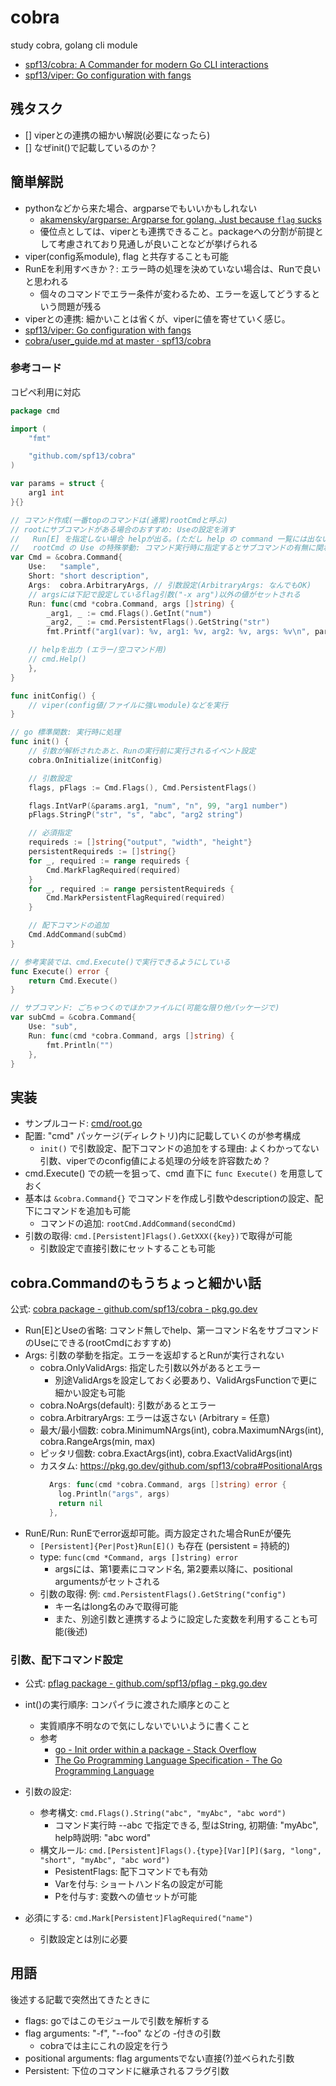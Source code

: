 # cobra

study cobra, golang cli module

- [spf13/cobra: A Commander for modern Go CLI interactions](https://github.com/spf13/cobra)
- [spf13/viper: Go configuration with fangs](https://github.com/spf13/viper)

## 残タスク

- [] viperとの連携の細かい解説(必要になったら)
- [] なぜinit()で記載しているのか？

## 簡単解説

- pythonなどから来た場合、argparseでもいいかもしれない
  - [akamensky/argparse: Argparse for golang. Just because `flag` sucks](https://github.com/akamensky/argparse)
  - 優位点としては、viperとも連携できること。packageへの分割が前提として考慮されており見通しが良いことなどが挙げられる
- viper(config系module), flag と共存することも可能
- RunEを利用すべきか？: エラー時の処理を決めていない場合は、Runで良いと思われる
  - 個々のコマンドでエラー条件が変わるため、エラーを返してどうするという問題が残る
- viperとの連携: 細かいことは省くが、viperに値を寄せていく感じ。
 - [spf13/viper: Go configuration with fangs](https://github.com/spf13/viper#working-with-flags)
 - [cobra/user\_guide\.md at master · spf13/cobra](https://github.com/spf13/cobra/blob/master/user_guide.md#create-rootcmd)

### 参考コード

コピペ利用に対応

```go
package cmd

import (
	"fmt"

	"github.com/spf13/cobra"
)

var params = struct {
	arg1 int
}{}

// コマンド作成(一番topのコマンドは(通常)rootCmdと呼ぶ)
// rootにサブコマンドがある場合のおすすめ: Useの設定を消す
//   Run[E] を指定しない場合 helpが出る。(ただし help の command 一覧には出ない)
//   rootCmd の Use の特殊挙動: コマンド実行時に指定するとサブコマンドの有無に関わらず強制実行される
var Cmd = &cobra.Command{
	Use:   "sample",
	Short: "short description",
	Args:  cobra.ArbitraryArgs, // 引数設定(ArbitraryArgs: なんでもOK)
	// argsには下記で設定しているflag引数("-x arg")以外の値がセットされる
	Run: func(cmd *cobra.Command, args []string) {
		_arg1, _ := cmd.Flags().GetInt("num")
		_arg2, _ := cmd.PersistentFlags().GetString("str")
		fmt.Printf("arg1(var): %v, arg1: %v, arg2: %v, args: %v\n", params.arg1, _arg1, _arg2, args)

    // helpを出力 (エラー/空コマンド用)
    // cmd.Help()
	},
}

func initConfig() {
	// viper(config値/ファイルに強いmodule)などを実行
}

// go 標準関数: 実行時に処理
func init() {
	// 引数が解析されたあと、Runの実行前に実行されるイベント設定
	cobra.OnInitialize(initConfig)

	// 引数設定
	flags, pFlags := Cmd.Flags(), Cmd.PersistentFlags()

	flags.IntVarP(&params.arg1, "num", "n", 99, "arg1 number")
	pFlags.StringP("str", "s", "abc", "arg2 string")

	// 必須指定
	requireds := []string{"output", "width", "height"}
	persistentRequireds := []string{}
	for _, required := range requireds {
		Cmd.MarkFlagRequired(required)
	}
	for _, required := range persistentRequireds {
		Cmd.MarkPersistentFlagRequired(required)
	}

	// 配下コマンドの追加
	Cmd.AddCommand(subCmd)
}

// 参考実装では、cmd.Execute()で実行できるようにしている
func Execute() error {
	return Cmd.Execute()
}

// サブコマンド: ごちゃつくのでほかファイルに(可能な限り他パッケージで)
var subCmd = &cobra.Command{
	Use: "sub",
	Run: func(cmd *cobra.Command, args []string) {
		fmt.Println("")
	},
}
```


## 実装

- サンプルコード: [cmd/root.go](./cmd/root.go)
- 配置: "cmd" パッケージ(ディレクトリ)内に記載していくのが参考構成
  - `init()` で引数設定、配下コマンドの追加をする理由: よくわかってない 引数、viperでのconfig値による処理の分岐を許容数ため？
- cmd.Execute() での統一を狙って、cmd 直下に `func Execute()` を用意しておく
- 基本は `&cobra.Command{}` でコマンドを作成し引数やdescriptionの設定、配下にコマンドを追加も可能
  - コマンドの追加: `rootCmd.AddCommand(secondCmd)`
- 引数の取得: `cmd.[Persistent]Flags().GetXXX({key})`で取得が可能
  - 引数設定で直接引数にセットすることも可能

## cobra.Commandのもうちょっと細かい話

公式: [cobra package \- github\.com/spf13/cobra \- pkg\.go\.dev](https://pkg.go.dev/github.com/spf13/cobra#Command)

- Run[E]とUseの省略: コマンド無しでhelp、第一コマンド名をサブコマンドのUseにできる(rootCmdにおすすめ)
- Args: 引数の挙動を指定。エラーを返却するとRunが実行されない
  - cobra.OnlyValidArgs: 指定した引数以外があるとエラー
    - 別途ValidArgsを設定しておく必要あり、ValidArgsFunctionで更に細かい設定も可能
  - cobra.NoArgs(default): 引数があるとエラー
  - cobra.ArbitraryArgs: エラーは返さない (Arbitrary = 任意)
  - 最大/最小個数: cobra.MinimumNArgs(int), cobra.MaximumNArgs(int), cobra.RangeArgs(min, max)
  - ピッタリ個数: cobra.ExactArgs(int), cobra.ExactValidArgs(int)
  - カスタム: https://pkg.go.dev/github.com/spf13/cobra#PositionalArgs
    ```go
      Args: func(cmd *cobra.Command, args []string) error {
        log.Println("args", args)
        return nil
      },
    ```
- RunE/Run: RunEでerror返却可能。両方設定された場合RunEが優先
  - `[Persistent]{Per|Post}Run[E]()` も存在 (persistent = 持続的)
  - type: `func(cmd *Command, args []string) error`
    - argsには、第1要素にコマンド名, 第2要素以降に、positional argumentsがセットされる
  - 引数の取得: 例: `cmd.PersistentFlags().GetString("config")`
    - キー名はlong名のみで取得可能
    - また、別途引数と連携するように設定した変数を利用することも可能(後述)

### 引数、配下コマンド設定

- 公式: [pflag package \- github\.com/spf13/pflag \- pkg\.go\.dev](https://pkg.go.dev/github.com/spf13/pflag#FlagSet)

- int()の実行順序: コンパイラに渡された順序とのこと
  - 実質順序不明なので気にしないでいいように書くこと
  - 参考
    - [go \- Init order within a package \- Stack Overflow](https://stackoverflow.com/questions/32829538/init-order-within-a-package)
    - [The Go Programming Language Specification \- The Go Programming Language](https://go.dev/ref/spec#Package_initialization)
- 引数の設定:
  - 参考構文: `cmd.Flags().String("abc", "myAbc", "abc word")`
    - コマンド実行時 --abc で指定できる,  型はString, 初期値: "myAbc", help時説明: "abc word"
  - 構文ルール: `cmd.[Persistent]Flags().{type}[Var][P]($arg, "long", "short", "myAbc", "abc word")`
    - PesistentFlags: 配下コマンドでも有効
    - Varを付与: ショートハンド名の設定が可能
    - Pを付与す: 変数への値セットが可能
- 必須にする: `cmd.Mark[Persistent]FlagRequired("name")`
  - 引数設定とは別に必要

## 用語

後述する記載で突然出てきたときに

- flags: goではこのモジュールで引数を解析する
- flag arguments: "-f", "--foo" などの -付きの引数
  - cobraでは主にこれの設定を行う
- positional arguments: flag argumentsでない直接(?)並べられた引数
- Persistent: 下位のコマンドに継承されるフラグ引数

